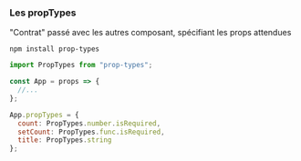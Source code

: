 ### Les propTypes

"Contrat" passé avec les autres composant, spécifiant les props attendues

```shell
npm install prop-types
```

```js
import PropTypes from "prop-types";

const App = props => {
  //...
};

App.propTypes = {
  count: PropTypes.number.isRequired,
  setCount: PropTypes.func.isRequired,
  title: PropTypes.string
};
```
